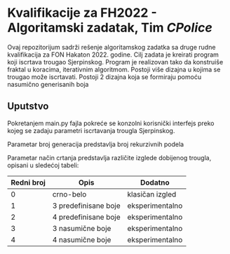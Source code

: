 # Kvalifikacije za FH2022 - Algoritamski zadatak, Tim *CPolice*

Ovaj repozitorijum sadrži rešenje algoritamskog zadatka sa druge rudne kvalifikacija za FON Hakaton 2022. godine. Cilj zadata je kreirati program koji iscrtava trougao Sjerpinskog.
Program je realizovan tako da konstruiše fraktal u koracima, iterativnim algoritmom. Postoji više dizajna u kojima se trougao može iscrtavati. Postoji 2 dizajna koja se formiraju
pomoću nasumično generisanih boja

## Uputstvo

Pokretanjem main.py fajla pokreće se konzolni korisnički interfejs preko kojeg se zadaju parametri iscrtavanja trougla Sjerpinskog.

Parametar broj generacija predstavlja broj rekurzivnih podela

Parametar način crtanja predstavlja različite izglede dobijenog trougla, opisani u sledećoj tabeli:

| Redni broj | Opis      | Dodatno
| ---        | ---       | ---
| 0          | crno-belo | klasičan izgled
| 1          | 3 predefinisane boje | eksperimentalno
| 2          | 4 predefinisane boje | eksperimentalno
| 3          | 3 nasumične boje     | eksperimentalno
| 4          | 4 nasumične boje     | eksperimentalno
